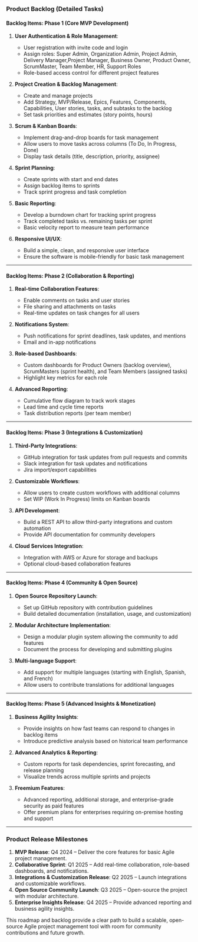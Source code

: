 ### **Product Backlog (Detailed Tasks)**

#### **Backlog Items: Phase 1 (Core MVP Development)**

1. **User Authentication & Role Management**:
   - User registration with invite code and login 
   - Assign roles: Super Admin, Organization Admin, Project Admin, Delivery Manager,Project Manager, Business Owner, Product Owner, ScrumMaster, Team Member, HR, Support Roles
   - Role-based access control for different project features

2. **Project Creation & Backlog Management**:
   - Create and manage projects
   - Add Strategy, MVP/Release, Epics, Features, Components, Capabilities, User stories, tasks, and subtasks to the backlog
   - Set task priorities and estimates (story points, hours)

3. **Scrum & Kanban Boards**:
   - Implement drag-and-drop boards for task management
   - Allow users to move tasks across columns (To Do, In Progress, Done)
   - Display task details (title, description, priority, assignee)

4. **Sprint Planning**:
   - Create sprints with start and end dates
   - Assign backlog items to sprints
   - Track sprint progress and task completion

5. **Basic Reporting**:
   - Develop a burndown chart for tracking sprint progress
   - Track completed tasks vs. remaining tasks per sprint
   - Basic velocity report to measure team performance

6. **Responsive UI/UX**:
   - Build a simple, clean, and responsive user interface
   - Ensure the software is mobile-friendly for basic task management

---

#### **Backlog Items: Phase 2 (Collaboration & Reporting)**

1. **Real-time Collaboration Features**:
   - Enable comments on tasks and user stories
   - File sharing and attachments on tasks
   - Real-time updates on task changes for all users

2. **Notifications System**:
   - Push notifications for sprint deadlines, task updates, and mentions
   - Email and in-app notifications

3. **Role-based Dashboards**:
   - Custom dashboards for Product Owners (backlog overview), ScrumMasters (sprint health), and Team Members (assigned tasks)
   - Highlight key metrics for each role

4. **Advanced Reporting**:
   - Cumulative flow diagram to track work stages
   - Lead time and cycle time reports
   - Task distribution reports (per team member)

---

#### **Backlog Items: Phase 3 (Integrations & Customization)**

1. **Third-Party Integrations**:
   - GitHub integration for task updates from pull requests and commits
   - Slack integration for task updates and notifications
   - Jira import/export capabilities

2. **Customizable Workflows**:
   - Allow users to create custom workflows with additional columns
   - Set WIP (Work In Progress) limits on Kanban boards

3. **API Development**:
   - Build a REST API to allow third-party integrations and custom automation
   - Provide API documentation for community developers

4. **Cloud Services Integration**:
   - Integration with AWS or Azure for storage and backups
   - Optional cloud-based collaboration features

---

#### **Backlog Items: Phase 4 (Community & Open Source)**

1. **Open Source Repository Launch**:
   - Set up GitHub repository with contribution guidelines
   - Build detailed documentation (installation, usage, and customization)
   
2. **Modular Architecture Implementation**:
   - Design a modular plugin system allowing the community to add features
   - Document the process for developing and submitting plugins

3. **Multi-language Support**:
   - Add support for multiple languages (starting with English, Spanish, and French)
   - Allow users to contribute translations for additional languages

---

#### **Backlog Items: Phase 5 (Advanced Insights & Monetization)**

1. **Business Agility Insights**:
   - Provide insights on how fast teams can respond to changes in backlog items
   - Introduce predictive analysis based on historical team performance

2. **Advanced Analytics & Reporting**:
   - Custom reports for task dependencies, sprint forecasting, and release planning
   - Visualize trends across multiple sprints and projects

3. **Freemium Features**:
   - Advanced reporting, additional storage, and enterprise-grade security as paid features
   - Offer premium plans for enterprises requiring on-premise hosting and support

---

### **Product Release Milestones**

1. **MVP Release**: Q4 2024 – Deliver the core features for basic Agile project management.
2. **Collaborative Sprint**: Q1 2025 – Add real-time collaboration, role-based dashboards, and notifications.
3. **Integrations & Customization Release**: Q2 2025 – Launch integrations and customizable workflows.
4. **Open Source Community Launch**: Q3 2025 – Open-source the project with modular architecture.
5. **Enterprise Insights Release**: Q4 2025 – Provide advanced reporting and business agility insights.

This roadmap and backlog provide a clear path to build a scalable, open-source Agile project management tool with room for community contributions and future growth.
